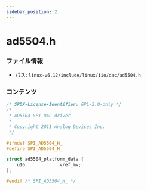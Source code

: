 ```yaml
---
sidebar_position: 2
---
```

# ad5504.h

### ファイル情報

- パス: `linux-v6.12/include/linux/iio/dac/ad5504.h`

### コンテンツ

```h
/* SPDX-License-Identifier: GPL-2.0-only */
/*
 * AD5504 SPI DAC driver
 *
 * Copyright 2011 Analog Devices Inc.
 */

#ifndef SPI_AD5504_H_
#define SPI_AD5504_H_

struct ad5504_platform_data {
	u16				vref_mv;
};

#endif /* SPI_AD5504_H_ */

```
